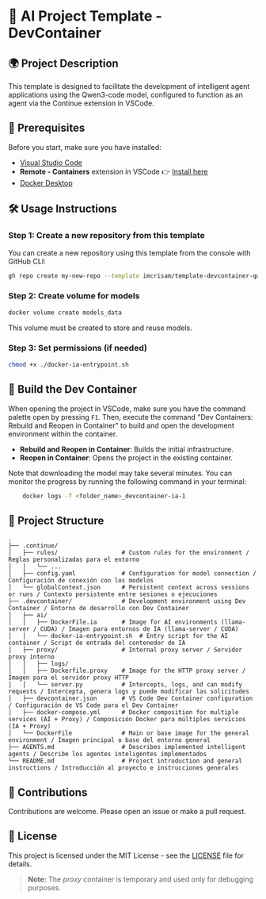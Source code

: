 # 🚀 AI Project Template - DevContainer

## 🌍 Project Description

This template is designed to facilitate the development of intelligent agent applications using the Qwen3-code model, configured to function as an agent via the Continue extension in VSCode.

## 🚀 Prerequisites

Before you start, make sure you have installed:
- [Visual Studio Code](https://code.visualstudio.com/)
- **Remote - Containers** extension in VSCode
👉 [Install here](https://marketplace.visualstudio.com/items?itemName=ms-azuretools.vscode-containers)
- [Docker Desktop](https://www.docker.com/get-started/)

## 🛠️ Usage Instructions

### Step 1: Create a new repository from this template

You can create a new repository using this template from the console with GitHub CLI:

```bash
gh repo create my-new-repo --template imcrisam/template-devcontainer-qwen --public && code my-new-repo

```

### Step 2: Create volume for models

```bash
docker volume create models_data
```

This volume must be created to store and reuse models.

### Step 3: Set permissions (if needed)

```bash
chmod +x ./docker-ia-entrypoint.sh
```

## 🧪 Build the Dev Container

When opening the project in VSCode, make sure you have the command palette open by pressing `F1`. Then, execute the command "Dev Containers: Rebuild and Reopen in Container" to build and open the development environment within the container.

- **Rebuild and Reopen in Container**: Builds the initial infrastructure.
- **Reopen in Container**: Opens the project in the existing container.

Note that downloading the model may take several minutes. You can monitor the progress by running the following command in your terminal:

```bash
    docker logs -f <folder_name>_devcontainer-ia-1
```

## 📁 Project Structure

```
.
├── .continue/
│   ├── rules/                  # Custom rules for the environment / Reglas personalizadas para el entorno
│   │   └── ...
│   ├── config.yaml             # Configuration for model connection / Configuración de conexión con los modelos
│   └── globalContext.json      # Persistent context across sessions or runs / Contexto persistente entre sesiones o ejecuciones
├── .devcontainer/              # Development environment using Dev Container / Entorno de desarrollo con Dev Container
│   ├── ai/
│   │   ├── DockerFile.ia       # Image for AI environments (llama-server / CUDA) / Imagen para entornos de IA (llama-server / CUDA)
│   │   └── docker-ia-entrypoint.sh  # Entry script for the AI container / Script de entrada del contenedor de IA
│   ├── proxy/                  # Internal proxy server / Servidor proxy interno
│   │   ├── logs/
│   │   ├── Dockerfile.proxy    # Image for the HTTP proxy server / Imagen para el servidor proxy HTTP
│   │   └── server.py           # Intercepts, logs, and can modify requests / Intercepta, genera logs y puede modificar las solicitudes
│   ├── devcontainer.json       # VS Code Dev Container configuration / Configuración de VS Code para el Dev Container
│   ├── docker-compose.yml      # Docker composition for multiple services (AI + Proxy) / Composición Docker para múltiples servicios (IA + Proxy)
│   └── DockerFile              # Main or base image for the general environment / Imagen principal o base del entorno general
├── AGENTS.md                   # Describes implemented intelligent agents / Describe los agentes inteligentes implementados
└── README.md                   # Project introduction and general instructions / Introducción al proyecto e instrucciones generales

```


## 🤝 Contributions

Contributions are welcome. Please open an issue or make a pull request.

## 📄 License

This project is licensed under the MIT License - see the [LICENSE](LICENSE) file for details.


> **Note:**
> The *proxy* container is temporary and used only for debugging purposes.
